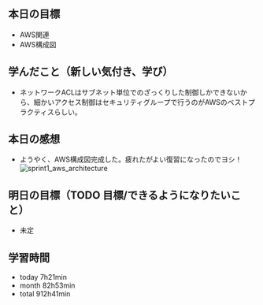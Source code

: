 ## 本日の目標
- AWS関連
- AWS構成図

## 学んだこと（新しい気付き、学び）
- ネットワークACLはサブネット単位でのざっくりした制御しかできないから、細かいアクセス制御はセキュリティグループで行うのがAWSのベストプラクティスらしい。
 
## 本日の感想
- ようやく、AWS構成図完成した。疲れたがよい復習になったのでヨシ！
![sprint1_aws_architecture](https://github.com/user-attachments/assets/388fe139-d394-412e-b7ce-90da5cb6d299)


## 明日の目標（TODO 目標/できるようになりたいこと）
- 未定

## 学習時間
- today 7h21min
- month 82h53min
- total 912h41min

